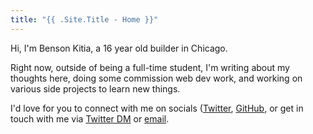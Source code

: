 ```yaml
---
title: "{{ .Site.Title - Home }}"
---
```


Hi, I'm Benson Kitia, a 16 year old builder in Chicago.

Right now, outside of being a full-time student, I'm writing about my thoughts here, doing some commission web dev work, and working on various side projects to learn new things.

I'd love for you to connect with me on socials ([Twitter](https://twitter.com/bensonkitia), [GitHub](https://github.com/bensonkitia), or get in touch with me via [Twitter DM](https://twitter.com/messages/compose?recipient_id=1188270454303277056) or [email](mailto:hello@bvk.email).
